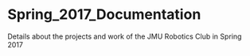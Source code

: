 # Spring_2017_Documentation
Details about the projects and work of the JMU Robotics Club in Spring 2017
